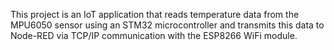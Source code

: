 This project is an IoT application that reads temperature data from the MPU6050 sensor using an STM32 microcontroller and transmits this data to Node-RED via TCP/IP communication with the ESP8266 WiFi module.
